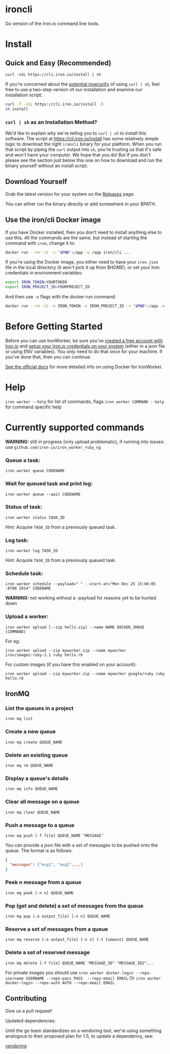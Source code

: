 ironcli
=======

Go version of the Iron.io command line tools.

# Install

## Quick and Easy (Recommended)

`curl -sSL https://cli.iron.io/install | sh`

If you're concerned about the [potential insecurity](http://curlpipesh.tumblr.com/)
of using `curl | sh`, feel free to use a two-step version of our installation and examine our
installation script:

```bash
curl -f -sSL https://cli.iron.io/install -O
sh install
```

### `curl | sh` as an Installation Method?

We'd like to explain why we're telling you to `curl | sh` to install this software.
The script at https://cli.iron.io/install has some relatively simple logic to download the
right `ironcli` binary for your platform. When you run that script by piping the `curl` output
into `sh`, you're trusting us that it's safe and won't harm your computer. We hope that you do!
But if you don't please see the section just below this one on how to download and run the binary
yourself without an install script.

## Download Yourself

Grab the latest version for your system on the [Releases](https://github.com/iron-io/ironcli/releases) page.

You can either run the binary directly or add somewhere in your $PATH.

## Use the iron/cli Docker image

If you have Docker installed, then you don't need to install anything else to use this.
All the commands are the same, but instead of starting the command with `iron`, change it to:

```sh
docker run --rm -it -v "$PWD":/app -w /app iron/cli ...
```

If you're using the Docker image, you either need to have your `iron.json` file in the local directory (it won't pick it up from $HOME),
or set your Iron credentials in environment variables:

```sh
export IRON_TOKEN=YOURTOKEN
export IRON_PROJECT_ID=YOURPROJECT_ID
```

And then use `-e` flags with the docker run command:

```sh
docker run --rm -it -e IRON_TOKEN -e IRON_PROJECT_ID -v "$PWD":/app -w /app iron/cli ...
```

# Before Getting Started

Before you can use IronWorker, be sure you've [created a free account with
Iron.io](http://www.iron.io)
and [setup your Iron.io credentials on your
system](http://dev.iron.io/worker/reference/configuration/) (either in a json
file or using ENV variables). You only need to do that once for your machine. If
you've done that, then you can continue.

[See the official docs](http://dev.iron.io/worker/beta/cli/) for more detailed info on using Docker for IronWorker.

# Help

`iron worker --help` for list of commands, flags
`iron worker COMMAND --help` for command specific help

# Currently supported commands

__WARNING:__ still in progress (only upload problematic), if running into issues: use `github.com/iron-io/iron_worker_ruby_ng`

### Queue a task:

`iron worker queue CODENAME`

### Wait for queued task and print log:

`iron worker queue --wait CODENAME`

### Status of task:

`iron worker status TASK_ID`

Hint: Acquire `TASK_ID` from a previously queued task.

### Log task:

`iron worker log TASK_ID`

Hint: Acquire `TASK_ID` from a previously queued task.

### Schedule task:

`iron worker schedule --payload=" " --start-at="Mon Dec 25 15:04:05 -0700 2014" CODENAME`

__WARNING:__ not working without a -payload for reasons yet to be hunted down

### Upload a worker:

`iron worker upload [--zip hello.zip] --name NAME DOCKER_IMAGE [COMMAND]`

For eg:

`iron worker upload --zip myworker.zip --name myworker iron/images:ruby-2.1 ruby hello.rb`

For custom images (if you have this enabled on your account):

`iron worker upload --zip myworker.zip --name myworker google/ruby ruby hello.rb`
## IronMQ

### List the queues in a project

`iron mq list`

### Create a new queue
`iron mq create QUEUE_NAME`

### Delete an existing queue
`iron mq rm QUEUE_NAME`

### Display a queue's details

`iron mq info QUEUE_NAME`

### Clear all message on a queue

`iron mq clear QUEUE_NAME`

### Push a message to a queue

`iron mq push [-f file] QUEUE_NAME "MESSAGE"`

You can provide a json file with a set of messages to be pushed onto the queue. The format is as follows:
```json
{
  "messages": ["msg1", "msg2",...]
}
```
### Peek n message from a queue
`iron mq peek [-n n] QUEUE_NAME`

### Pop (get and delete) a set of messages from the queue
`iron mq pop [-o output_file] [-n n] QUEUE_NAME`

### Reserve a set of messages from a queue
`iron mq reserve [-o output_file] [-n n] [-t timeout] QUEUE_NAME`

### Delete a set of reserved message
`iron mq delete [-f file] QUEUE_NAME "MESSAGE_ID" "MESSAGE_ID2"...`

For private images you should use
`iron worker docker-login --repo-username USERNAME --repo-pass PASS  --repo-email EMAIL`
Or
`iron worker docker-login --repo-auth AUTH --repo-email EMAIL`

## Contributing

Give us a pull request!

Updated dependencies:

Until the go team standardizes on a vendoring tool, we're using something
analogous to their proposed plan for 1.5, to update a dependency, see:

[vendoring](vendored/README.md)
